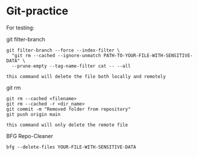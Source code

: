 # Git-practice

For testing:

git filter-branch

```shell
git filter-branch --force --index-filter \
  "git rm --cached --ignore-unmatch PATH-TO-YOUR-FILE-WITH-SENSITIVE-DATA" \
  --prune-empty --tag-name-filter cat -- --all

this command will delete the file both locally and remotely
```



git rm

```shell
git rm --cached <filename>
git rm --cached -r <dir_name>
git commit -m "Removed folder from repository"
git push origin main

this command will only delete the remote file
```



BFG Repo-Cleaner

```shell
bfg --delete-files YOUR-FILE-WITH-SENSITIVE-DATA
```

